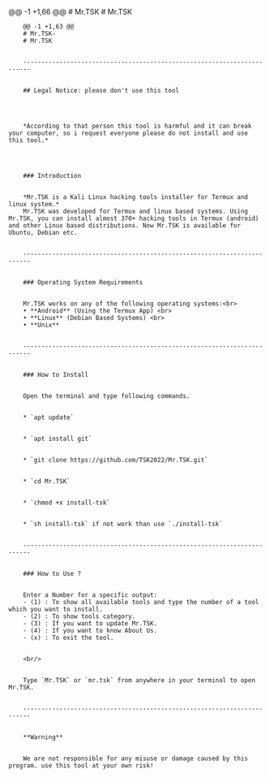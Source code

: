 @@ -1 +1,66 @@
		# Mr.TSK
		# Mr.TSK
		

		@@ -1 +1,63 @@
		# Mr.TSK-
		# Mr.TSK
		

		------------------------------------------------------------------------
		

		## Legal Notice: please don't use this tool
		

		

		*According to that person this tool is harmful and it can break your computer, so i request everyone please do not install and use this tool.*
		

		

		### Introduction
		

		*Mr.TSK is a Kali Linux hacking tools installer for Termux and linux system.*
		Mr.TSK was developed for Termux and linux based systems. Using Mr.TSK, you can install almost 370+ hacking tools in Termux (android) and other Linux based distributions. Now Mr.TSK is available for Ubuntu, Debian etc.
		

		------------------------------------------------------------------------
		

		### Operating System Requirements
		

		Mr.TSK works on any of the following operating systems:<br>
		• **Android** (Using the Termux App) <br>
		• **Linux** (Debian Based Systems) <br>
		• **Unix**
		

		------------------------------------------------------------------------
		

		### How to Install
		

		Open the terminal and type following commands.
		

		* `apt update`
		

		* `apt install git`
		

		* `git clone https://github.com/TSK2022/Mr.TSK.git`
		

		* `cd Mr.TSK`
		

		* `chmod +x install-tsk`
		

		* `sh install-tsk` if not work than use `./install-tsk`
		

		------------------------------------------------------------------------
		

		### How to Use ?
		

		Enter a Number for a specific output:
		- (1) : To show all available tools and type the number of a tool which you want to install.
		- (2) : To show tools category.
		- (3) : If you want to update Mr.TSK.
		- (4) : If you want to know About Us.
		- (x) : To exit the tool.
		

		<br/>
		

		Type `Mr.TSK` or `mr.tsk` from anywhere in your terminal to open Mr.TSK.
		

		------------------------------------------------------------------------
		

		**Warning**
		

		We are not responsible for any misuse or damage caused by this program. use this tool at your own risk!

